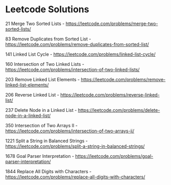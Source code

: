 # Leetcode Solutions

21 Merge Two Sorted Lists - https://leetcode.com/problems/merge-two-sorted-lists/

83 Remove Duplicates from Sorted List - https://leetcode.com/problems/remove-duplicates-from-sorted-list/

141 Linked List Cycle - https://leetcode.com/problems/linked-list-cycle/

160 Intersection of Two Linked Lists - https://leetcode.com/problems/intersection-of-two-linked-lists/

203 Remove Linked List Elements - https://leetcode.com/problems/remove-linked-list-elements/

206 Reverse Linked List - https://leetcode.com/problems/reverse-linked-list/

237 Delete Node in a Linked List - https://leetcode.com/problems/delete-node-in-a-linked-list/

350 Intersection of Two Arrays II - https://leetcode.com/problems/intersection-of-two-arrays-ii/

1221 Split a String in Balanced Strings - https://leetcode.com/problems/split-a-string-in-balanced-strings/

1678 Goal Parser Interpretation - https://leetcode.com/problems/goal-parser-interpretation/

1844 Replace All Digits with Characters - https://leetcode.com/problems/replace-all-digits-with-characters/
